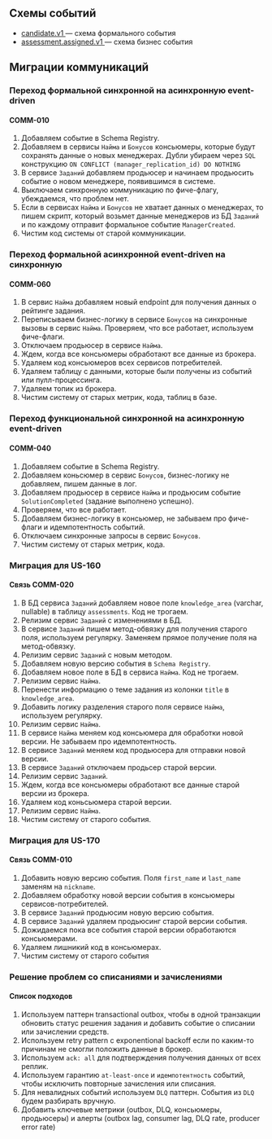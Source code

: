 ## Схемы событий

- [candidate.v1
](./formal.json) — схема формального события
- [assessment.assigned.v1
](./business.json) — схема бизнес события

## Миграции коммуникаций
### Переход формальной синхронной на асинхронную event-driven
#### COMM-010
1. Добавляем событие в Schema Registry.
2. Добавляем в сервисы `Найма` и `Бонусов` консьюмеры, которые будут сохранять данные о новых менеджерах. Дубли убираем через `SQL` конструкцию `ON CONFLICT (manager_replication_id) DO NOTHING`
3. В сервисе `Заданий` добавляем продьюсер и начинаем продьюсить событие о новом менеджере, появившимся в системе.
4. Выключаем синхронную коммуникацию по фиче-флагу, убеждаемся, что проблем нет.
5. Если в сервисах `Найма` и `Бонусов` не хватает данных о менеджерах, то пишем скрипт, который возьмет данные менеджеров из БД `Заданий` и по каждому отправит формальное событие `ManagerCreated`.
6. Чистим код системы от старой коммуникации.

### Переход формальной асинхронной event-driven на синхронную
#### COMM-060
1. В сервис `Найма` добавляем новый endpoint для получения данных о рейтинге задания.
2. Переписываем бизнес-логику в сервисе `Бонусов` на синхронные вызовы в сервис `Найма`. Проверяем, что все работает, используем фиче-флаги.
3. Отключаем продьюсер в сервисе `Найма`.
4. Ждем, когда все консьюмеры обработают все данные из брокера.
5. Удаляем код консьюмеров всех сервисов потребителей.
6. Удаляем таблицу с данными, которые были получены из событий или пулл-процессинга.
7. Удаляем топик из брокера.
8. Чистим систему от старых метрик, кода, таблиц в базе.

### Переход функциональной синхронной на асинхронную event-driven
#### COMM-040
1. Добавляем событие в Schema Registry.
2. Добавляем коньсюмер в сервис `Бонусов`, бизнес-логику не добавляем, пишем данные в лог.
3. Добавляем продьюсер в сервисе `Найма` и продьюсим событие `SolutionCompleted` (задание выполнено успешно).
4. Проверяем, что все работает.
5. Добавляем бизнес-логику в консьюмер, не забываем про фиче-флаги и идемпотентность событий.
6. Отключаем синхронные запросы в сервис `Бонусов`.
7. Чистим систему от старых метрик, кода.

### Миграция для US-160
#### Связь COMM-020
1. В БД сервиса `Заданий` добавляем новое поле `knowledge_area` (varchar, nullable) в таблицу `assessments`. Код не трогаем.
2. Релизим сервис `Заданий` с изменениями в БД.
3. В сервисе `Заданий` пишем  метод-обвязку для получения старого поля, используем регулярку. Заменяем прямое получение поля на метод-обвязку.
4. Релизим сервис `Заданий` c новым методом.
5. Добавляем новую версию события в `Schema Registry`.
6. Добавляем новое поле в БД в сервиса `Найма`. Код не трогаем.
7. Релизим сервис `Найма`.
8. Перенести информацию о теме задания из колонки `title` в `knowledge_area`.
9. Добавить логику разделения старого поля сервисе `Найма`, используем регулярку.
10. Релизим сервис `Найма`.
11. В сервисе `Найма` меняем код консьюмера для обработки новой версии. Не забываем про идемпотентность.
12. В сервисе `Заданий` меняем код продьюсера для отправки новой версии.
13. В сервисе `Заданий` отключаем продьсер старой версии.
14. Релизим сервис `Заданий`.
15. Ждем, когда все консьюмеры обработают все данные старой версии из брокера.
16. Удаляем код коньсьюмера старой версии.
17. Релизим сервис `Найма`.
18. Чистим систему от старого события.

### Миграция для US-170
#### Связь COMM-010
1. Добавить новую версию события. Поля `first_name` и `last_name` заменям на `nickname`.
2. Добавляем обработку новой версии события в консьюмеры сервисов-потребителей.
3. В сервисе `Заданий` продьюсим новую версию события.
4. В сервисе `Заданий` удаляем продьюсинг старой версии события.
5. Дожидаемся пока все события старой версии обработаются консьюмерами.
6. Удаляем лишникий код в консьюмерах.
7. Чистим систему от старого события

### Решение проблем со списаниями и зачислениями
#### Список подходов
1. Используем паттерн transactional outbox, чтобы в одной транзакции обновить статус решения задания и добавить событие о списании или зачислении средств.
2. Используем retry pattern с exponentional backoff если по каким-то причинам не смогли положить данные в брокер.
3. Используем `ack: all` для подтверждения получения данных от всех реплик.
4. Используем гарантию `at-least-once` и `идемпотентность` событий, чтобы исключить повторные зачисления или списания.
5. Для невалидных событий используем `DLQ` паттерн. События из `DLQ` будем разбирать вручную.
6. Добавить ключевые метрики (outbox, DLQ, консьюмеры, продьюсеры) и алерты (outbox lag, consumer lag, DLQ rate, producer error rate)
